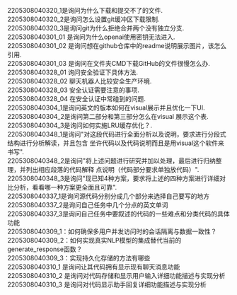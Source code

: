 2205308040320_1是询问为什么下载和提交不了的文件.<br>
2205308040320_2是询问怎么设置git缓冲区下载限制.<br>
2205308040320_3是询问git为什么拒绝合并两个没有独立分支.<br>
2205308040301_01 是询问为什么openai使用密钥无法进入.<br>
2205308040301_02 是询问想在github仓库中的readme说明展示图片，该怎么引用.<br>
2205308040301_03 是询问在文件夹CMD下载GitHub的文件很慢怎么办.<br>
2205308040328_01 询问安全验证下具体方法.<br>
2205308040328_02 聊天机器人比较安全生产环境.<br>
2205308040328_03 安全认证需要注意的事项.<br>
2205308040328_04 在安全认证中常碰到的问题.<br>
2205308040304_1是询问英文的版本如何在visual展示并且优化一下UI.<br>
2205308040304_2是询问第二部分和第三部分怎么在visual 展示这个表.<br>
2205308040304_3是询问如何实施LRU缓存优化？.<br>
2205308040348_1是询问"对这段代码进行全面分析以及说明，要求进行分段式结构进行分析解读，并且包含
坐许代码以及代码说明而且是用visual这个软件来书写".<br>
2205308040348_2是询问"将上述问题进行研究并加以处理，最后进行归纳整理，并列出相应段落的代码解释
点说明（代码部分要求单独放代码）".<br>
2205308040348_3是询问"现已知4种方案，要求将上述的四种方案进行详细对比分析，看看哪一种方案更全面且可靠".<br>
2205308040337_1是询问源代码分别分成几个部分来选择自己要写的地方<br>
2205308040337_2是询问自己任务中几个分点的英文单词<br>
2205308040337_3是询问自己任务中要叙述的代码的一些难点和分类代码的具体功能<br>
2205308040309_1：如何确保多用户并发访问时的会话隔离与数据一致性？<br>
2205308040309_2：如何实现真实NLP模型的集成替代当前的generate_response函数？<br>
2205308040309_3：实现持久化存储的方法有哪些<br>
2205308040310_1  是询问让其代码拥有显示现有聊天消息功能<br>
2205308040310_2  是询问对代码存储和显示用户输入详细功能描述与实现分析<br>
2205308040310_3  是询问对代码显示助手回复详细功能描述与实现分析<br>
